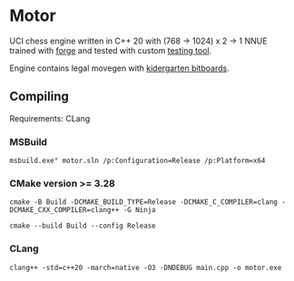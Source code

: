 # Motor

UCI chess engine written in C++ 20 with (768 -> 1024) x 2 -> 1 NNUE trained with [forge](https://github.com/martinnovaak/forge) and tested with custom [testing tool](https://github.com/martinnovaak/engineduel). 

Engine contains legal movegen with [kidergarten bitboards](https://github.com/martinnovaak/motor/blob/main/chess_board/slider_attacks/kindergarten.md).

## Compiling
Requirements: CLang
### MSBuild
`msbuild.exe" motor.sln /p:Configuration=Release /p:Platform=x64`

### CMake version >= 3.28
`cmake -B Build -DCMAKE_BUILD_TYPE=Release -DCMAKE_C_COMPILER=clang -DCMAKE_CXX_COMPILER=clang++ -G Ninja`

`cmake --build Build --config Release`

### CLang 
`clang++ -std=c++20 -march=native -O3 -DNDEBUG main.cpp -o motor.exe`

